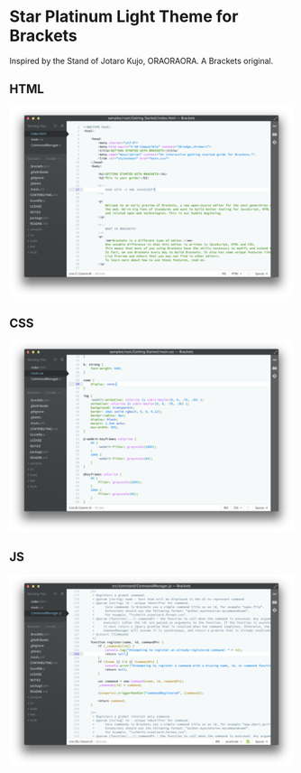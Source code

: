 Star Platinum Light Theme for Brackets
============================

Inspired by the Stand of Jotaro Kujo, ORAORAORA. A Brackets original.

## HTML
![HTML Screenshot](https://github.com/Brackets-Themes/StarPlatinumLight/blob/master/screenshots/html.png)

## CSS
![CSS Screenshot](https://github.com/Brackets-Themes/StarPlatinumLight/blob/master/screenshots/css.png)

## JS
![JS Screenshot](https://github.com/Brackets-Themes/StarPlatinumLight/blob/master/screenshots/js.png)
